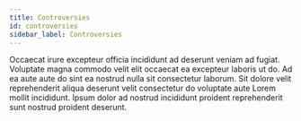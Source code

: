 ```yaml
---
title: Controversies
id: controversies
sidebar_label: Controversies
---
```


Occaecat irure excepteur officia incididunt ad deserunt veniam ad fugiat. Voluptate magna commodo velit elit occaecat ea excepteur laboris ut do. Ad ea aute aute do sint ea nostrud nulla sit consectetur laborum. Sit dolore velit reprehenderit aliqua deserunt velit consectetur do voluptate aute Lorem mollit incididunt. Ipsum dolor ad nostrud incididunt proident reprehenderit sunt nostrud proident deserunt.

